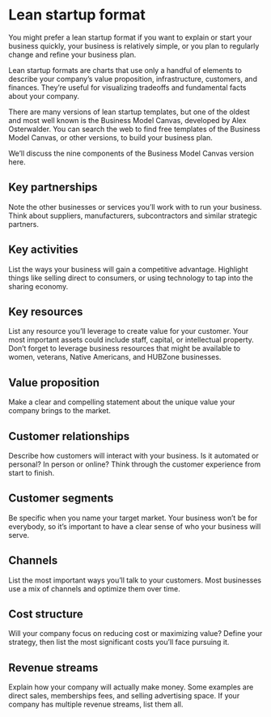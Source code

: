 # Lean startup format

You might prefer a lean startup format if you want to explain or start your business quickly, your business is relatively simple, or you plan to regularly change and refine your business plan.

Lean startup formats are charts that use only a handful of elements to describe your company’s value proposition, infrastructure, customers, and finances. They’re useful for visualizing tradeoffs and fundamental facts about your company.

There are many versions of lean startup templates, but one of the oldest and most well known is the Business Model Canvas, developed by Alex Osterwalder. You can search the web to find free templates of the Business Model Canvas, or other versions, to build your business plan.

We’ll discuss the nine components of the Business Model Canvas version here.

## Key partnerships

Note the other businesses or services you’ll work with to run your business. Think about suppliers, manufacturers, subcontractors and similar strategic partners.

## Key activities

List the ways your business will gain a competitive advantage. Highlight things like selling direct to consumers, or using technology to tap into the sharing economy.

## Key resources

List any resource you’ll leverage to create value for your customer. Your most important assets could include staff, capital, or intellectual property. Don’t forget to leverage business resources that might be available to women, veterans, Native Americans, and HUBZone businesses.

## Value proposition

Make a clear and compelling statement about the unique value your company brings to the market.

## Customer relationships

Describe how customers will interact with your business. Is it automated or personal? In person or online? Think through the customer experience from start to finish.

## Customer segments

Be specific when you name your target market. Your business won’t be for everybody, so it’s important to have a clear sense of who your business will serve.

## Channels

List the most important ways you’ll talk to your customers. Most businesses use a mix of channels and optimize them over time.

## Cost structure

Will your company focus on reducing cost or maximizing value? Define your strategy, then list the most significant costs you’ll face pursuing it.

## Revenue streams

Explain how your company will actually make money. Some examples are direct sales, memberships fees, and selling advertising space. If your company has multiple revenue streams, list them all.
